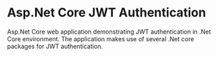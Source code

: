 # Asp.Net Core JWT Authentication

Asp.Net Core web application demonstrating JWT authentication in .Net Core environment. The application makes use of several .Net core packages for JWT authentication.
